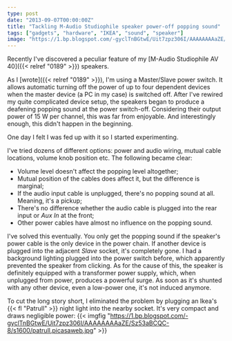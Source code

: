 ```yaml
---
type: post
date: "2013-09-07T00:00:00Z"
title: "Tackling M-Audio Studiophile speaker power-off popping sound"
tags: ["gadgets", "hardware", "IKEA", "sound", "speaker"]
image: "https://1.bp.blogspot.com/-gyclTnBGtwE/Uit7zpz306I/AAAAAAAAaZE/Sz53aBCQC-8/s1600/patrull.picasaweb.jpg"
---
```


Recently I've discovered a peculiar feature of my [M-Audio Studiophile AV 40]({{< relref "0189" >}}) speakers.

<!--more-->

As I [wrote]({{< relref "0189" >}}), I'm using a Master/Slave power switch. It allows automatic turning off the power of up to four dependent devices when the master device (a PC in my case) is switched off. After I've rewired my quite complicated device setup, the speakers began to produce a deafening popping sound at the power switch-off. Considering their output power of 15 W per channel, this was far from enjoyable. And interestingly enough, this didn't happen in the beginning.

One day I felt I was fed up with it so I started experimenting.

I've tried dozens of different options: power and audio wiring, mutual cable locations, volume knob position etc. The following became clear:

* Volume level doesn't affect the popping level altogether;
* Mutual position of the cables does affect it, but the difference is marginal;
* If the audio input cable is unplugged, there's no popping sound at all. Meaning, it's a pickup;
* There's no difference whether the audio cable is plugged into the rear input or *Aux In* at the front;
* Other power cables have almost no influence on the popping sound.

I've solved this eventually. You only get the popping sound if the speaker's power cable is the only device in the power chain. If another device is plugged into the adjacent *Slave* socket, it's completely gone. I had a background lighting plugged into the power switch before, which apparently prevented the speaker from clicking. As for the cause of this, the speaker is definitely equipped with a transformer power supply, which, when unplugged from power, produces a powerful surge. As soon as it's shunted with any other device, even a low-power one, it's not induced anymore.

To cut the long story short, I eliminated the problem by plugging an Ikea's {{< fl "Patrull" >}} night light into the nearby socket. It's very compact and draws negligible power:
{{< imgfig "https://1.bp.blogspot.com/-gyclTnBGtwE/Uit7zpz306I/AAAAAAAAaZE/Sz53aBCQC-8/s1600/patrull.picasaweb.jpg" >}}
